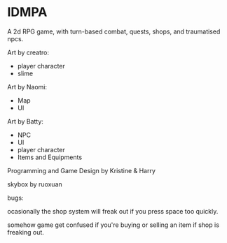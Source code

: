 # IDMPA

A 2d RPG game, with turn-based combat, quests, shops, and traumatised npcs. 

Art by creatro:
- player character
- slime


Art by Naomi:
- Map
- UI

Art by Batty:
- NPC
- UI
- player character
- Items and Equipments

Programming and Game Design by Kristine & Harry 

skybox by ruoxuan 

bugs:

ocasionally the shop system will freak out if you press space too quickly.

somehow game get confused if you're buying or selling an item if shop is freaking out.
